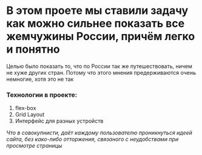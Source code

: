#  В этом проете мы ставили задачу как можно сильнее показать все жемчужины России, причём легко и понятно

Целью было показать то, что по России так же путешествовать, ничем не хуже других стран. Потому что этого мнения предерживаются очень немногие, хотя это не так

### Технологии в проекте:
1)  flex-box 
2) Grid Layout
3) Интерфейс для разных устройств 

*Что в совокупнисти, даёт каждому пользователю проникнуться идеей сайта, без како-либо отторжения, связаного с неудобствами при просмотре страницы*

